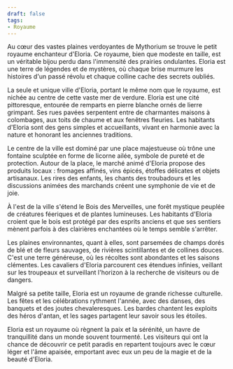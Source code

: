 ```yaml
---
draft: false
tags:
- Royaume
---
```


Au cœur des vastes plaines verdoyantes de Mythorium se trouve le petit royaume enchanteur d'Eloria. Ce royaume, bien que modeste en taille, est un véritable bijou perdu dans l'immensité des prairies ondulantes. Eloria est une terre de légendes et de mystères, où chaque brise murmure les histoires d'un passé révolu et chaque colline cache des secrets oubliés.

La seule et unique ville d'Eloria, portant le même nom que le royaume, est nichée au centre de cette vaste mer de verdure. Eloria est une cité pittoresque, entourée de remparts en pierre blanche ornés de lierre grimpant. Ses rues pavées serpentent entre de charmantes maisons à colombages, aux toits de chaume et aux fenêtres fleuries. Les habitants d'Eloria sont des gens simples et accueillants, vivant en harmonie avec la nature et honorant les anciennes traditions.

Le centre de la ville est dominé par une place majestueuse où trône une fontaine sculptée en forme de licorne ailée, symbole de pureté et de protection. Autour de la place, le marché animé d'Eloria propose des produits locaux : fromages affinés, vins épicés, étoffes délicates et objets artisanaux. Les rires des enfants, les chants des troubadours et les discussions animées des marchands créent une symphonie de vie et de joie.

À l'est de la ville s'étend le Bois des Merveilles, une forêt mystique peuplée de créatures féeriques et de plantes lumineuses. Les habitants d'Eloria croient que le bois est protégé par des esprits anciens et que ses sentiers mènent parfois à des clairières enchantées où le temps semble s'arrêter.

Les plaines environnantes, quant à elles, sont parsemées de champs dorés de blé et de fleurs sauvages, de rivières scintillantes et de collines douces. C'est une terre généreuse, où les récoltes sont abondantes et les saisons clémentes. Les cavaliers d'Eloria parcourent ces étendues infinies, veillant sur les troupeaux et surveillant l'horizon à la recherche de visiteurs ou de dangers.

Malgré sa petite taille, Eloria est un royaume de grande richesse culturelle. Les fêtes et les célébrations rythment l'année, avec des danses, des banquets et des joutes chevaleresques. Les bardes chantent les exploits des héros d'antan, et les sages partagent leur savoir sous les étoiles.

Eloria est un royaume où règnent la paix et la sérénité, un havre de tranquillité dans un monde souvent tourmenté. Les visiteurs qui ont la chance de découvrir ce petit paradis en repartent toujours avec le cœur léger et l'âme apaisée, emportant avec eux un peu de la magie et de la beauté d'Eloria.